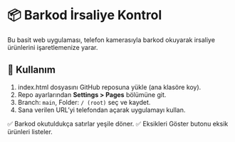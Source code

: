 # 📦 Barkod İrsaliye Kontrol
Bu basit web uygulaması, telefon kamerasıyla barkod okuyarak irsaliye ürünlerini işaretlemenize yarar.

## 🚀 Kullanım
1. index.html dosyasını GitHub reposuna yükle (ana klasöre koy).
2. Repo ayarlarından **Settings > Pages** bölümüne git.
3. Branch: `main`, Folder: `/ (root)` seç ve kaydet.
4. Sana verilen URL’yi telefondan açarak uygulamayı kullan.

✅ Barkod okutuldukça satırlar yeşile döner.
✅ Eksikleri Göster butonu eksik ürünleri listeler.